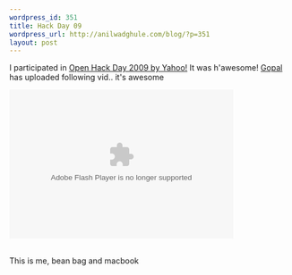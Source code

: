 ```yaml
--- 
wordpress_id: 351
title: Hack Day 09
wordpress_url: http://anilwadghule.com/blog/?p=351
layout: post
---
```

I participated in <a href="http://developer.yahoo.net/blog/archives/2009/02/openhack_bangalore.html">Open Hack Day 2009 by Yahoo!</a> It was h'awesome! <a href="http://t3.dotgnu.info">Gopal</a> has uploaded following vid.. it's awesome

<object type="application/x-shockwave-flash" width="400" height="267" data="http://www.flickr.com/apps/video/stewart.swf?v=71377" classid="clsid:D27CDB6E-AE6D-11cf-96B8-444553540000"> <param name="flashvars" value="intl_lang=en-us&photo_secret=9438d52f75&photo_id=3282358672"></param> <param name="movie" value="http://www.flickr.com/apps/video/stewart.swf?v=71377"></param> <param name="bgcolor" value="#000000"></param> <param name="allowFullScreen" value="true"></param><embed type="application/x-shockwave-flash" src="http://www.flickr.com/apps/video/stewart.swf?v=71377" bgcolor="#000000" allowfullscreen="true" flashvars="intl_lang=en-us&photo_secret=9438d52f75&photo_id=3282358672" height="267" width="400"></embed></object>

<br />
This is me, bean bag and macbook

<a href="http://www.flickr.com/photos/anildigital/3285576902/"><img src="http://farm4.static.flickr.com/3380/3285576902_72a5c24bd3.jpg?v=0" border="0" alt="" /></a>
